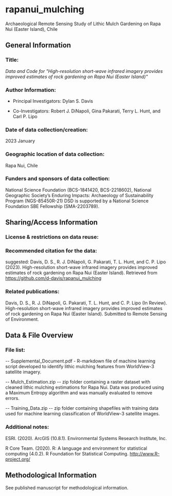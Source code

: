 # rapanui_mulching
Archaeological Remote Sensing Study of Lithic Mulch Gardening on Rapa Nui (Easter Island), Chile

General Information
------------------

### Title:

*Data and Code for "High-resolution short-wave infrared imagery provides improved estimates of rock gardening on Rapa Nui (Easter Island)"*

### Author Information:

- Principal Investigators: Dylan S. Davis

- Co-Investigators: Robert J. DiNapoli, Gina Pakarati, Terry L. Hunt, and Carl P. Lipo

### Date of data collection/creation:

2023 January

### Geographic location of data collection:

Rapa Nui, Chile

### Funders and sponsors of data collection:

National Science Foundation (BCS-1841420, BCS-2218602), National Geographic Society’s Enduring Impacts: Archaeology of Sustainability Program (NGS-85450R-21)
DSD is supported by a National Science Foundation SBE Fellowship (SMA-2203789). 

Sharing/Access Information
--------------------------

### License & restrictions on data reuse:
<!-- Creative Commons Attribution 4.0 International (CC BY 4.0)  -->

### Recommended citation for the data:
suggested: Davis, D. S., R. J. DiNapoli, G. Pakarati, T. L. Hunt, and C. P. Lipo (2023). High-resolution short-wave infrared imagery provides improved estimates of rock gardening on Rapa Nui (Easter Island). Retrieved from https://github.com/d-davis/rapanui_mulching


### Related publications:
Davis, D. S., R. J. DiNapoli, G. Pakarati, T. L. Hunt, and C. P. Lipo (In Review). High-resolution short-wave infrared imagery provides improved estimates of rock gardening on Rapa Nui (Easter Island). Submitted to Remote Sensing of Environment.
 
Data & File Overview
--------------------

### File list:
-- Supplemental_Document.pdf - R-markdown file of machine learning script developed to identify lithic mulching features from WorldView-3 satellite imagery.

-- Mulch_Estimation.zip -- zip folder containing a raster dataset with cleaned lithic mulching estimations for Rapa Nui. Data was produced using a Maximum Entropy algorithm and was manually evaluated to remove errors.

-- Training_Data.zip -- zip folder containing shapefiles with training data used for machine learning classification of WorldView-3 satellite images.

### Additional notes:

ESRI. (2020). ArcGIS (10.8.1). Environmental Systems Research Institute, Inc.

R Core Team. (2020). R: A language and environment for statistical computing (4.0.2). R Foundation for Statistical Computing. http://www.R-project.org/


Methodological Information
--------------------------

See published manuscript for methodological information.
